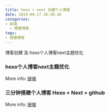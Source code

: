 ```yaml
---
title: hexo + next 创建个人博客
date: 2019-09-17 20:38:18
categories:
- 前端
  - 搭建博客
tags:
- 搭建博客
---
```

博客创建 及 hexo个人博客next主题优化

<!-- more -->
### hexo个人博客next主题优化

More info: [链接](https://www.linjiujiu.xyz/2018/12/11/hexo%E4%B8%AA%E4%BA%BA%E5%8D%9A%E5%AE%A2next%E4%B8%BB%E9%A2%98%E4%BC%98%E5%8C%96/)

###  三分钟搭建个人博客 Hexo + Next + github 
More info: [链接](https://blog.csdn.net/qq_36903042/article/details/82228883)
